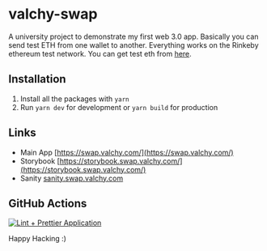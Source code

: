 # valchy-swap

A university project to demonstrate my first web 3.0 app. Basically you can send test ETH from one wallet to another. Everything works on the Rinkeby ethereum test network. You can get test eth from [here](https://faucets.chain.link/rinkeby).

## Installation

1. Install all the packages with `yarn`
2. Run `yarn dev` for development or `yarn build` for production

## Links

-   Main App [https://swap.valchy.com/](https://swap.valchy.com/)
-   Storybook [https://storybook.swap.valchy.com/](https://storybook.swap.valchy.com/)
-   Sanity [sanity.swap.valchy.com](sanity.swap.valchy.com)

## GitHub Actions

[![Lint + Prettier Application](https://github.com/Valchy/valchy-swap/actions/workflows/node.js.yml/badge.svg)](https://github.com/Valchy/valchy-swap/actions/workflows/node.js.yml)

Happy Hacking :)
